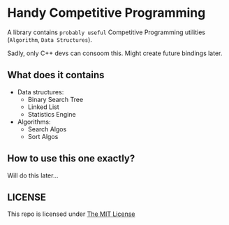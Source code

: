 # Handy Competitive Programming
A library contains `probably useful` Competitive Programming utilities (`Algorithm`, `Data Structures`).

Sadly, only C++ devs can consoom this. Might create future bindings later.

## What does it contains
* Data structures:
    * Binary Search Tree
    * Linked List
    * Statistics Engine
* Algorithms:
    * Search Algos
    * Sort Algos

## How to use this one exactly?

Will do this later...

## LICENSE

This repo is licensed under [The MIT License](LICENSE)
